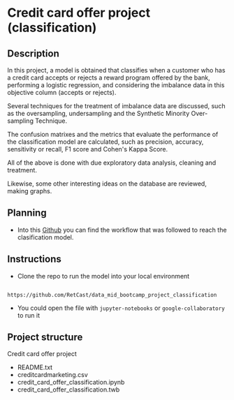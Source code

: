 # Credit card offer project (classification)

## Description
In this project, a model is obtained that classifies when a customer who has a credit card accepts or rejects a reward program offered by the bank, performing a logistic regression, and considering the imbalance data in this objective column (accepts or rejects).

Several techniques for the treatment of imbalance data are discussed, such as the oversampling, undersampling and the Synthetic Minority Over-sampling Technique. 

The confusion matrixes and the metrics that evaluate the performance of the classification model are calculated, such as precision, accuracy, sensitivity or recall, F1 score and Cohen's Kappa Score.

All of the above is done with due exploratory data analysis, cleaning and treatment.

Likewise, some other interesting ideas on the database are reviewed, making graphs.

## Planning

- Into this [Github](https://github.com/users/RetCast/projects/1) you can find the workflow that was followed to reach the clasification model.

## Instructions

- Clone the repo to run the model into your local environment
```
    https://github.com/RetCast/data_mid_bootcamp_project_classification
 ```
- You could open the file with `jupyter-notebooks` or `google-collaboratory` to run it

## Project structure

Credit card offer project
* README.txt
* creditcardmarketing.csv
* credit_card_offer_classification.ipynb
* credit_card_offer_classification.twb

